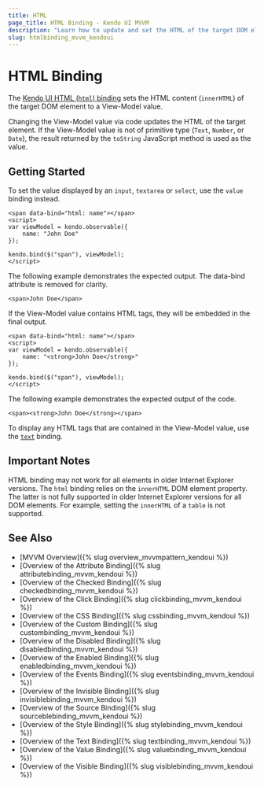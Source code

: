 ```yaml
---
title: HTML
page_title: HTML Binding - Kendo UI MVVM
description: "Learn how to update and set the HTML of the target DOM element by changing the View-Model value in Kendo UI MVVM."
slug: htmlbinding_mvvm_kendoui
---
```


# HTML Binding

The [Kendo UI HTML (`html`) binding](https://demos.telerik.com/kendo-ui/mvvm/elements) sets the HTML content (`innerHTML`) of the target DOM element to a View-Model value.

Changing the View-Model value via code updates the HTML of the target element. If the View-Model value is not of primitive type (`Text`, `Number`, or `Date`), the result returned by the `toString` JavaScript method is used as the value.

## Getting Started

To set the value displayed by an `input`, `textarea` or `select`, use the `value` binding instead.

    <span data-bind="html: name"></span>
    <script>
    var viewModel = kendo.observable({
        name: "John Doe"
    });

    kendo.bind($("span"), viewModel);
    </script>

The following example demonstrates the expected output. The data-bind attribute is removed for clarity.

    <span>John Doe</span>

If the View-Model value contains HTML tags, they will be embedded in the final output.

    <span data-bind="html: name"></span>
    <script>
    var viewModel = kendo.observable({
        name: "<strong>John Doe</strong>"
    });

    kendo.bind($("span"), viewModel);
    </script>

The following example demonstrates the expected output of the code.

    <span><strong>John Doe</strong></span>

To display any HTML tags that are contained in the View-Model value, use the [`text`](/framework/mvvm/bindings/text) binding.

## Important Notes

HTML binding may not work for all elements in older Internet Explorer versions. The `html` binding relies on the `innerHTML` DOM element property. The latter is not fully supported in older Internet Explorer versions for all DOM elements. For example, setting the `innerHTML` of a `table` is not supported.

## See Also

* [MVVM Overview]({% slug overview_mvvmpattern_kendoui %})
* [Overview of the Attribute Binding]({% slug attributebinding_mvvm_kendoui %})
* [Overview of the Checked Binding]({% slug checkedbinding_mvvm_kendoui %})
* [Overview of the Click Binding]({% slug clickbinding_mvvm_kendoui %})
* [Overview of the CSS Binding]({% slug cssbinding_mvvm_kendoui %})
* [Overview of the Custom Binding]({% slug custombinding_mvvm_kendoui %})
* [Overview of the Disabled Binding]({% slug disabledbinding_mvvm_kendoui %})
* [Overview of the Enabled Binding]({% slug enabledbinding_mvvm_kendoui %})
* [Overview of the Events Binding]({% slug eventsbinding_mvvm_kendoui %})
* [Overview of the Invisible Binding]({% slug invisiblebinding_mvvm_kendoui %})
* [Overview of the Source Binding]({% slug sourceblebinding_mvvm_kendoui %})
* [Overview of the Style Binding]({% slug stylebinding_mvvm_kendoui %})
* [Overview of the Text Binding]({% slug textbinding_mvvm_kendoui %})
* [Overview of the Value Binding]({% slug valuebinding_mvvm_kendoui %})
* [Overview of the Visible Binding]({% slug visiblebinding_mvvm_kendoui %})
